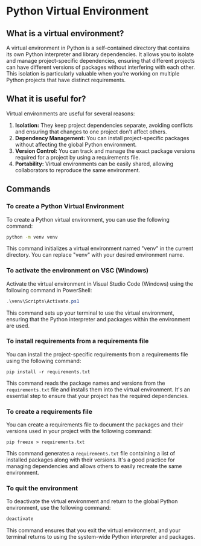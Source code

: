 
# Python Virtual Environment

## What is a virtual environment?

A virtual environment in Python is a self-contained directory that contains its own Python interpreter and library dependencies. It allows you to isolate and manage project-specific dependencies, ensuring that different projects can have different versions of packages without interfering with each other. This isolation is particularly valuable when you're working on multiple Python projects that have distinct requirements.

## What it is useful for?

Virtual environments are useful for several reasons:

1. **Isolation:** They keep project dependencies separate, avoiding conflicts and ensuring that changes to one project don't affect others.
2. **Dependency Management:** You can install project-specific packages without affecting the global Python environment.
3. **Version Control:** You can track and manage the exact package versions required for a project by using a requirements file.
4. **Portability:** Virtual environments can be easily shared, allowing collaborators to reproduce the same environment.

## Commands

### To create a Python Virtual Environment

To create a Python virtual environment, you can use the following command:

```bash
python -m venv venv
```

This command initializes a virtual environment named "venv" in the current directory. You can replace "venv" with your desired environment name.

### To activate the environment on VSC (Windows)

Activate the virtual environment in Visual Studio Code (Windows) using the following command in PowerShell:

```powershell
.\venv\Scripts\Activate.ps1
```

This command sets up your terminal to use the virtual environment, ensuring that the Python interpreter and packages within the environment are used.

### To install requirements from a requirements file

You can install the project-specific requirements from a requirements file using the following command:

```
pip install -r requirements.txt
```

This command reads the package names and versions from the `requirements.txt` file and installs them into the virtual environment. It's an essential step to ensure that your project has the required dependencies.

### To create a requirements file

You can create a requirements file to document the packages and their versions used in your project with the following command:

```
pip freeze > requirements.txt
```

This command generates a `requirements.txt` file containing a list of installed packages along with their versions. It's a good practice for managing dependencies and allows others to easily recreate the same environment.

### To quit the environment

To deactivate the virtual environment and return to the global Python environment, use the following command:

```bash
deactivate
```

This command ensures that you exit the virtual environment, and your terminal returns to using the system-wide Python interpreter and packages.
